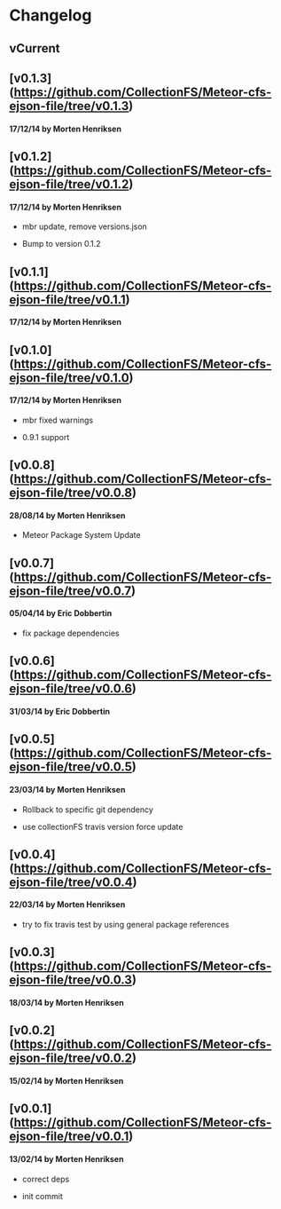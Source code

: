 # Changelog

## vCurrent
## [v0.1.3] (https://github.com/CollectionFS/Meteor-cfs-ejson-file/tree/v0.1.3)
#### 17/12/14 by Morten Henriksen
## [v0.1.2] (https://github.com/CollectionFS/Meteor-cfs-ejson-file/tree/v0.1.2)
#### 17/12/14 by Morten Henriksen
- mbr update, remove versions.json

- Bump to version 0.1.2

## [v0.1.1] (https://github.com/CollectionFS/Meteor-cfs-ejson-file/tree/v0.1.1)
#### 17/12/14 by Morten Henriksen
## [v0.1.0] (https://github.com/CollectionFS/Meteor-cfs-ejson-file/tree/v0.1.0)
#### 17/12/14 by Morten Henriksen
- mbr fixed warnings

- 0.9.1 support

## [v0.0.8] (https://github.com/CollectionFS/Meteor-cfs-ejson-file/tree/v0.0.8)
#### 28/08/14 by Morten Henriksen
- Meteor Package System Update

## [v0.0.7] (https://github.com/CollectionFS/Meteor-cfs-ejson-file/tree/v0.0.7)
#### 05/04/14 by Eric Dobbertin
- fix package dependencies

## [v0.0.6] (https://github.com/CollectionFS/Meteor-cfs-ejson-file/tree/v0.0.6)
#### 31/03/14 by Eric Dobbertin
## [v0.0.5] (https://github.com/CollectionFS/Meteor-cfs-ejson-file/tree/v0.0.5)
#### 23/03/14 by Morten Henriksen
- Rollback to specific git dependency

- use collectionFS travis version force update

## [v0.0.4] (https://github.com/CollectionFS/Meteor-cfs-ejson-file/tree/v0.0.4)
#### 22/03/14 by Morten Henriksen
- try to fix travis test by using general package references

## [v0.0.3] (https://github.com/CollectionFS/Meteor-cfs-ejson-file/tree/v0.0.3)
#### 18/03/14 by Morten Henriksen
## [v0.0.2] (https://github.com/CollectionFS/Meteor-cfs-ejson-file/tree/v0.0.2)
#### 15/02/14 by Morten Henriksen
## [v0.0.1] (https://github.com/CollectionFS/Meteor-cfs-ejson-file/tree/v0.0.1)
#### 13/02/14 by Morten Henriksen
- correct deps

- init commit

